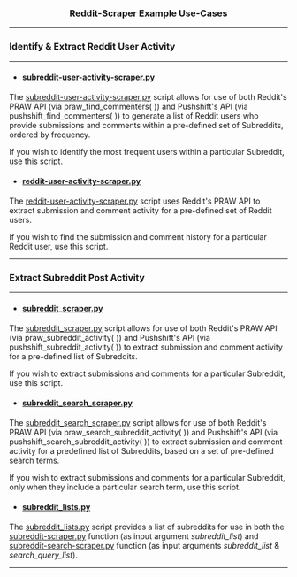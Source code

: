 <h3 align='center'>Reddit-Scraper Example Use-Cases </h3>

---
### Identify & Extract Reddit User Activity
---
- #### [subreddit-user-activity-scraper.py](https://github.com/kariemoorman/didactic-diy/blob/main/reddit/__scripts/reddit_scraper/subreddit-user-activity-scraper.py)

The [subreddit-user-activity-scraper.py](https://github.com/kariemoorman/didactic-diy/blob/main/reddit/__scripts/reddit_scraper/subreddit-user-activity-scraper.py) script allows for use of both Reddit's PRAW API (via praw_find_commenters( )) and Pushshift's API (via pushshift_find_commenters( )) to generate a list of Reddit users who provide submissions and comments within a pre-defined set of Subreddits, ordered by frequency.

If you wish to identify the most frequent users within a particular Subreddit, use this script.  

- #### [reddit-user-activity-scraper.py](https://github.com/kariemoorman/didactic-diy/blob/main/reddit/__scripts/reddit_scraper/reddit-user-activity-scraper.py)
The [reddit-user-activity-scraper.py](https://github.com/kariemoorman/didactic-diy/blob/main/reddit/__scripts/reddit_scraper/reddit-user-activity-scraper.py) script uses Reddit's PRAW API to extract submission and comment activity for a pre-defined set of Reddit users.

If you wish to find the submission and comment history for a particular Reddit user, use this script.

 
---
### Extract Subreddit Post Activity
--- 
- #### [subreddit_scraper.py](https://github.com/kariemoorman/didactic-diy/blob/main/reddit/__scripts/reddit_scraper/subreddit_scraper.py) 
The [subreddit_scraper.py](https://github.com/kariemoorman/didactic-diy/blob/main/reddit/__scripts/reddit_scraper/subreddit_scraper.py) script allows for use of both Reddit's PRAW API (via praw_subreddit_activity( )) and Pushshift's API (via pushshift_subreddit_activity( )) to extract submission and comment activity for a pre-defined list of Subreddits.

If you wish to extract submissions and comments for a particular Subreddit, use this script.

- #### [subreddit_search_scraper.py](https://github.com/kariemoorman/didactic-diy/blob/main/reddit/__scripts/reddit_scraper/subreddit_scraper.py)
The [subreddit_search_scraper.py](https://github.com/kariemoorman/didactic-diy/blob/main/reddit/__scripts/reddit_scraper/subreddit_scraper.py) script allows for use of both Reddit's PRAW API (via praw_search_subreddit_activity( )) and Pushshift's API (via pushshift_search_subreddit_activity( )) to extract submission and comment activity for a predefined list of Subreddits, based on a set of pre-defined search terms.

If you wish to extract submissions and comments for a particular Subreddit, only when they include a particular search term, use this script.

- #### [subreddit_lists.py](https://github.com/kariemoorman/didactic-diy/blob/main/reddit/__scripts/reddit_scraper/subreddit_lists.py)
The [subreddit_lists.py](https://github.com/kariemoorman/didactic-diy/blob/main/reddit/__scripts/reddit_scraper/subreddit_lists.py) 
script provides a list of subreddits for use in both the [subreddit-scraper.py](https://github.com/kariemoorman/didactic-diy/blob/main/reddit/__scripts/reddit_scraper/subreddit-scraper.py) function (as input argument *subreddit_list*) and [subreddit-search-scraper.py](https://github.com/kariemoorman/didactic-diy/blob/main/reddit/__scripts/reddit_scraper/subreddit-search-scraper.py) function (as input arguments *subreddit_list* & *search_query_list*).

---
